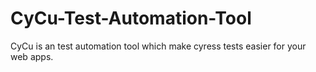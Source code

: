 # CyCu-Test-Automation-Tool
CyCu is an test automation tool which make cyress tests easier for your web apps.
